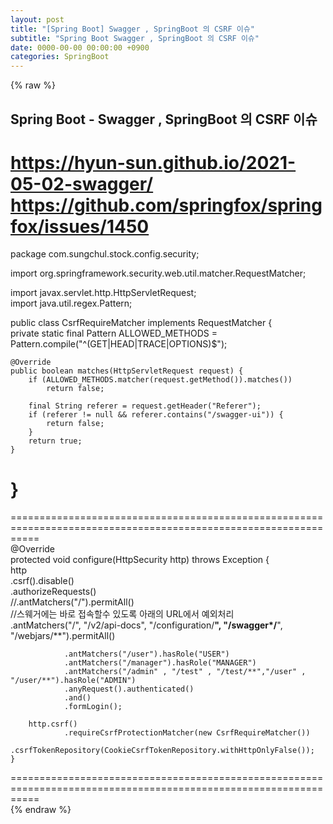 ```yaml
---  
layout: post  
title: "[Spring Boot] Swagger , SpringBoot 의 CSRF 이슈"  
subtitle: "Spring Boot Swagger , SpringBoot 의 CSRF 이슈"  
date: 0000-00-00 00:00:00 +0900  
categories: SpringBoot  
---  
```

{% raw %}  
## Spring Boot - Swagger , SpringBoot 의 CSRF 이슈  
  
https://hyun-sun.github.io/2021-05-02-swagger/  
https://github.com/springfox/springfox/issues/1450  
=================================================================================================================  
package com.sungchul.stock.config.security;  
  
import org.springframework.security.web.util.matcher.RequestMatcher;  
  
import javax.servlet.http.HttpServletRequest;  
import java.util.regex.Pattern;  
  
public class CsrfRequireMatcher implements RequestMatcher {  
    private static final Pattern ALLOWED_METHODS = Pattern.compile("^(GET|HEAD|TRACE|OPTIONS)$");  
  
    @Override  
    public boolean matches(HttpServletRequest request) {  
        if (ALLOWED_METHODS.matcher(request.getMethod()).matches())  
            return false;  
  
        final String referer = request.getHeader("Referer");  
        if (referer != null && referer.contains("/swagger-ui")) {  
            return false;  
        }  
        return true;  
    }  
}  
=================================================================================================================  
  
=================================================================================================================  
    @Override  
    protected void configure(HttpSecurity http) throws Exception {  
        http  
                .csrf().disable()  
                .authorizeRequests()  
                //.antMatchers("/").permitAll()  
                //스웨거에는 바로 접속할수 있도록 아래의 URL에서 예외처리  
                .antMatchers("/", "/v2/api-docs", "/configuration/**", "/swagger*/**", "/webjars/**").permitAll()  
  
                .antMatchers("/user").hasRole("USER")  
                .antMatchers("/manager").hasRole("MANAGER")  
                .antMatchers("/admin" , "/test" , "/test/**","/user" , "/user/**").hasRole("ADMIN")  
                .anyRequest().authenticated()  
                .and()  
                .formLogin();  
  
        http.csrf()  
                .requireCsrfProtectionMatcher(new CsrfRequireMatcher())  
                .csrfTokenRepository(CookieCsrfTokenRepository.withHttpOnlyFalse());  
    }  
  
=================================================================================================================  
{% endraw %}